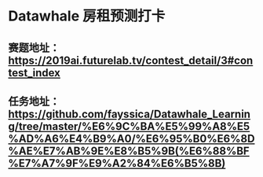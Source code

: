 # Datawhale 房租预测打卡
## 赛题地址：https://2019ai.futurelab.tv/contest_detail/3#contest_index
## 任务地址：https://github.com/fayssica/Datawhale_Learning/tree/master/%E6%9C%BA%E5%99%A8%E5%AD%A6%E4%B9%A0/%E6%95%B0%E6%8D%AE%E7%AB%9E%E8%B5%9B(%E6%88%BF%E7%A7%9F%E9%A2%84%E6%B5%8B)
